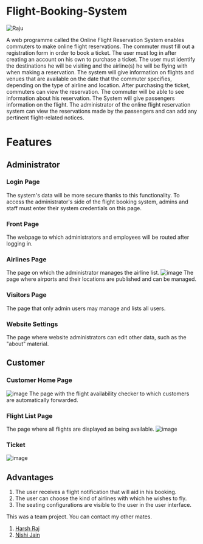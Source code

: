 # Flight-Booking-System

![Raju](https://user-images.githubusercontent.com/92686380/217009553-049cfc75-53ff-424c-9c9d-55bc35851a91.png)

A web programme called the Online Flight Reservation System enables commuters to make online flight reservations. The commuter must fill out a registration form in order to book a ticket. The user must log in after creating an account on his own to purchase a ticket. The user must identify the destinations he will be visiting and the airline(s) he will be flying with when making a reservation. The system will give information on flights and venues that are available on the date that the commuter specifies, depending on the type of airline and location. After purchasing the ticket, commuters can view the reservation. The commuter will be able to see information about his reservation. The System will give passengers information on the flight.
The administrator of the online flight reservation system can view the reservations made by the passengers and can add any pertinent flight-related notices.

# Features

## Administrator

### Login Page

The system's data will be more secure thanks to this functionality. To access the administrator's side of the flight booking system, admins and staff must enter their system credentials on this page.

### Front Page

The webpage to which administrators and employees will be routed after logging in.

### Airlines Page

The page on which the administrator manages the airline list.
![image](https://user-images.githubusercontent.com/92686380/217012100-9400024f-9ed2-4230-a7d6-86addff12d28.png)
The page where airports and their locations are published and can be managed.

### Visitors Page

The page that only admin users may manage and lists all users.

### Website Settings

The page where website administrators can edit other data, such as the "about" material.

## Customer

### Customer Home Page
![image](https://user-images.githubusercontent.com/92686380/217011433-7cd076c0-47cb-42e7-8af6-80cb78494511.png)
The page with the flight availability checker to which customers are automatically forwarded.

### Flight List Page

The page where all flights are displayed as being available.
![image](https://user-images.githubusercontent.com/92686380/217012263-54b3a342-4a13-43dc-96eb-1e41604261ad.png)

### Ticket

![image](https://user-images.githubusercontent.com/92686380/217011908-a3e2150f-cd12-4996-a266-61398ffd27ff.png)

## Advantages

1. The user receives a flight notification that will aid in his booking.
2. The user can choose the kind of airlines with which he wishes to fly.
3. The seating configurations are visible to the user in the user interface.

This was a team project.
You can contact my other mates.
1. [Harsh Raj](https://github.com/itsmeharsh01)
2. [Nishi Jain](https://github.com/sfdtnishi)
